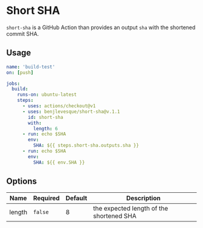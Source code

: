 # Short SHA

`short-sha` is a GitHub Action than provides an output `sha` with the shortened commit SHA.

## Usage

```yaml
name: 'build-test'
on: [push]

jobs:
  build:
    runs-on: ubuntu-latest
    steps:
      - uses: actions/checkout@v1
      - uses: benjlevesque/short-sha@v.1.1
        id: short-sha
        with:
          length: 6
      - run: echo $SHA
        env: 
          SHA: ${{ steps.short-sha.outputs.sha }}
      - run: echo $SHA
        env: 
          SHA: ${{ env.SHA }}
```

## Options

| Name   | Required | Default | Description                              |
| ------ | -------- | ------- | ---------------------------------------- |
| length | `false`  | 8       | the expected length of the shortened SHA |
